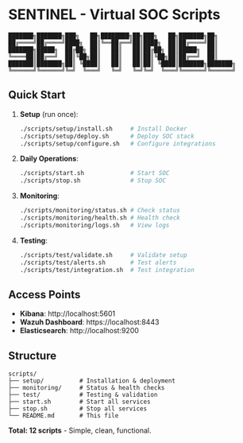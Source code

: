 # SENTINEL - Virtual SOC Scripts

```
███████╗███████╗███╗   ██╗████████╗██╗███╗   ██╗███████╗██╗     
██╔════╝██╔════╝████╗  ██║╚══██╔══╝██║████╗  ██║██╔════╝██║     
███████╗█████╗  ██╔██╗ ██║   ██║   ██║██╔██╗ ██║█████╗  ██║     
╚════██║██╔══╝  ██║╚██╗██║   ██║   ██║██║╚██╗██║██╔══╝  ██║     
███████║███████╗██║ ╚████║   ██║   ██║██║ ╚████║███████╗███████╗
╚══════╝╚══════╝╚═╝  ╚═══╝   ╚═╝   ╚═╝╚═╝  ╚═══╝╚══════╝╚══════╝
```

## Quick Start

1. **Setup** (run once):
   ```bash
   ./scripts/setup/install.sh     # Install Docker
   ./scripts/setup/deploy.sh      # Deploy SOC stack
   ./scripts/setup/configure.sh   # Configure integrations
   ```

2. **Daily Operations**:
   ```bash
   ./scripts/start.sh             # Start SOC
   ./scripts/stop.sh              # Stop SOC
   ```

3. **Monitoring**:
   ```bash
   ./scripts/monitoring/status.sh # Check status
   ./scripts/monitoring/health.sh # Health check
   ./scripts/monitoring/logs.sh   # View logs
   ```

4. **Testing**:
   ```bash
   ./scripts/test/validate.sh     # Validate setup
   ./scripts/test/alerts.sh       # Test alerts
   ./scripts/test/integration.sh  # Test integration
   ```

## Access Points

- **Kibana**: http://localhost:5601
- **Wazuh Dashboard**: https://localhost:8443
- **Elasticsearch**: http://localhost:9200

## Structure

```
scripts/
├── setup/          # Installation & deployment
├── monitoring/     # Status & health checks  
├── test/           # Testing & validation
├── start.sh        # Start all services
├── stop.sh         # Stop all services
└── README.md       # This file
```

**Total: 12 scripts** - Simple, clean, functional.
